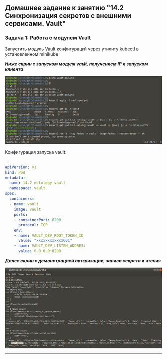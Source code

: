 ## Домашнее задание к занятию "14.2 Синхронизация секретов с внешними сервисами. Vault"  

### Задача 1: Работа с модулем Vault  
  

Запустить модуль Vault конфигураций через утилиту kubectl в установленном minikube  

***Ниже скрин с запуском модуля vault, получением IP и запуском клиента***  
  
![14.2_1a.png](https://github.com/alsxs/devops_dz/blob/main/clokub/14.2/14.2_1a.png)  
  
Конфигурация запуска vault:
```yaml
---
apiVersion: v1
kind: Pod
metadata:
  name: 14.2-netology-vault
  namespace: vault
spec:
  containers:
  - name: vault
    image: vault
    ports:
    - containerPort: 8200
      protocol: TCP
    env:
    - name: VAULT_DEV_ROOT_TOKEN_ID
      value: "xxxxxxxxxxxx001"
    - name: VAULT_DEV_LISTEN_ADDRESS
      value: 0.0.0.0:8200
```
  
***Далее скрин с демонстрацией авторизации, записи секрета и чтения***  
  
![14.2_1b.png](https://github.com/alsxs/devops_dz/blob/main/clokub/14.2/14.2_1b.png)  
     
---
